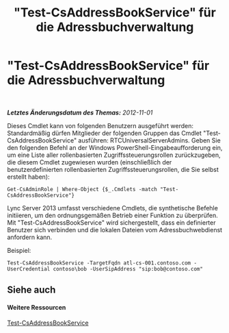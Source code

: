 ﻿---
title: "\"Test-CsAddressBookService\" für die Adressbuchverwaltung"
TOCTitle: "\"Test-CsAddressBookService\" für die Adressbuchverwaltung"
ms:assetid: b88cea74-41fd-4c0e-9284-7135bff27a27
ms:mtpsurl: https://technet.microsoft.com/de-de/library/Gg429720(v=OCS.15)
ms:contentKeyID: 49295194
ms.date: 05/19/2016
mtps_version: v=OCS.15
ms.translationtype: HT
---

# \"Test-CsAddressBookService\" für die Adressbuchverwaltung

 

_**Letztes Änderungsdatum des Themas:** 2012-11-01_

Dieses Cmdlet kann von folgenden Benutzern ausgeführt werden: Standardmäßig dürfen Mitglieder der folgenden Gruppen das Cmdlet "Test-CsAddressBookService" ausführen: RTCUniversalServerAdmins. Geben Sie den folgenden Befehl an der Windows PowerShell-Eingabeaufforderung ein, um eine Liste aller rollenbasierten Zugriffssteuerungsrollen zurückzugeben, die diesem Cmdlet zugewiesen wurden (einschließlich der benutzerdefinierten rollenbasierten Zugriffssteuerungsrollen, die Sie selbst erstellt haben):

    Get-CsAdminRole | Where-Object {$_.Cmdlets -match "Test-CsAddressBookService"}

Lync Server 2013 umfasst verschiedene Cmdlets, die synthetische Befehle initiieren, um den ordnungsgemäßen Betrieb einer Funktion zu überprüfen. Mit "Test-CsAddressBookService" wird sichergestellt, dass ein definierter Benutzer sich verbinden und die lokalen Dateien vom Adressbuchwebdienst anfordern kann.

Beispiel:

    Test-CsAddressBookService -TargetFqdn atl-cs-001.contoso.com -UserCredential contoso\bob -UserSipAddress "sip:bob@contoso.com"

## Siehe auch

#### Weitere Ressourcen

[Test-CsAddressBookService](test-csaddressbookservice.md)


